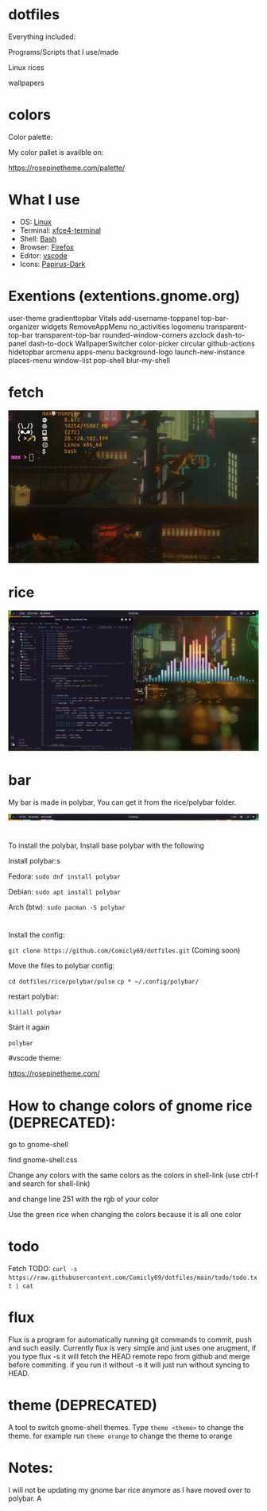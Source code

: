 # dotfiles


Everything included:

Programs/Scripts that I use/made

Linux rices

wallpapers

# colors

Color palette:

My color pallet is availble on:


https://rosepinetheme.com/palette/

# What I use

- OS: [Linux](https://fedoraproject.org)
- Terminal: [xfce4-terminal](https://www.xfce.org)
- Shell: [Bash](https://www.gnu.org/software/bash/)
- Browser: [Firefox](https://www.mozilla.org/en-CA/firefox/products/)
- Editor: [vscode](https://code.visualstudio.com)
- Icons: [Papirus-Dark](https://github.com/PapirusDevelopmentTeam/papirus-icon-theme)

# Exentions (extentions.gnome.org)

user-theme
gradienttopbar
Vitals
add-username-toppanel
top-bar-organizer
widgets
RemoveAppMenu
no_activities
logomenu
transparent-top-bar
transparent-top-bar
rounded-window-corners
azclock
dash-to-panel
dash-to-dock
WallpaperSwitcher
color-picker
circular
github-actions
hidetopbar
arcmenu
apps-menu
background-logo
launch-new-instance
places-menu
window-list
pop-shell
blur-my-shell


# fetch 

![Fetch](https://github.com/Comicly69/dotfiles/blob/main/assets/terminal.png)

# rice
![Image](https://raw.githubusercontent.com/Comicly69/dotfiles/main/assets/screenza.png)

# bar

My bar is made in polybar, You can get it from the rice/polybar folder.

![bar](https://raw.githubusercontent.com/Comicly69/dotfiles/main/assets/bar.png)

<h1></h1>
To install the polybar, Install base polybar with the following

Install polybar:s

Fedora: `sudo dnf install polybar`

Debian: `sudo apt install polybar`

Arch (btw): `sudo pacman -S polybar`
<h1></h1>

Install the config:

`git clone https://github.com/Comicly69/dotfiles.git` (Coming soon)


Move the files to polybar config:

`cd dotfiles/rice/polybar/pulse`
`cp * ~/.config/polybar/`


restart polybar:

`killall polybar`


Start it again

`polybar`

#vscode theme:

https://rosepinetheme.com/

# How to change colors of gnome rice (DEPRECATED):

go to gnome-shell

find gnome-shell.css

Change any colors with the same colors as the colors in shell-link (use ctrl-f and search for shell-link)

and change line 251 with the rgb of your color

Use the green rice when changing the colors because it is all one color

# todo

Fetch TODO: `curl -s https://raw.githubusercontent.com/Comicly69/dotfiles/main/todo/todo.txt | cat`

# flux

Flux is a program for automatically running git commands to commit, push and such easily. Currently flux is very simple and just uses one arugment, if you type flux -s it will fetch the HEAD remote repo
from github and merge before commiting. if you run it without -s it will just run without syncing to HEAD.

# theme (DEPRECATED)

A tool to switch gnome-shell themes. Type `theme <theme>` to change the theme. for example run `theme orange` to change the theme to orange

# Notes:

I will not be updating my gnome bar rice anymore as I have moved over to polybar. A